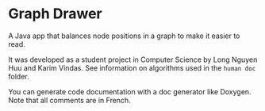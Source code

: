 # Graph Drawer

A Java app that balances node positions in a graph to make it easier to read.

It was developed as a student project in Computer Science by Long Nguyen Huu and Karim Vindas. See information on algorithms used in the `human doc` folder.

You can generate code documentation with a doc generator like Doxygen. Note that all comments are in French.
